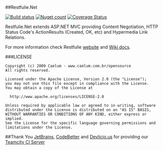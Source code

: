 ##Restfulie.Net

[![Build status](https://ci.appveyor.com/api/projects/status/jiex81pmjui9o5m5?svg=true)](https://ci.appveyor.com/project/AlbertoMonteiro/restfulie-net)
[![Nuget count](http://img.shields.io/nuget/v/restfulie.net.mvc5.svg)](http://www.nuget.org/packages/restfulie.net.mvc5/)
[![Coverage Status](https://coveralls.io/repos/github/AlbertoMonteiro/restfulie.net/badge.svg?branch=master)](https://coveralls.io/github/AlbertoMonteiro/restfulie.net?branch=master)


Restfulie.Net extends ASP.NET MVC providing Content Negotiation, HTTP Status Code's ActionResults (Created, OK, etc) and Hypermedia Link Relations.

For more information check Restfulie [website](http://restfulie.caelum.com.br/) and [Wiki docs](https://github.com/mauricioaniche/restfulie.net/wiki).

###LICENSE

    Copyright (c) 2009 Caelum - www.caelum.com.br/opensource
    All rights reserved.

    Licensed under the Apache License, Version 2.0 (the "License"); 
    you may not use this file except in compliance with the License. 
    You may obtain a copy of the License at 

      http://www.apache.org/licenses/LICENSE-2.0 
 
    Unless required by applicable law or agreed to in writing, software 
    distributed under the License is distributed on an "AS IS" BASIS, 
    WITHOUT WARRANTIES OR CONDITIONS OF ANY KIND, either express or implied. 
    See the License for the specific language governing permissions and 
    limitations under the License. 
    

##Thank You
  [JetBrains](http://www.jetbrains.com/), [CodeBetter](http://codebetter.com/) and [Devlicio.us](http://devlicio.us/blogs/) for providing our [Teamcity CI Server](http://teamcity.codebetter.com)
